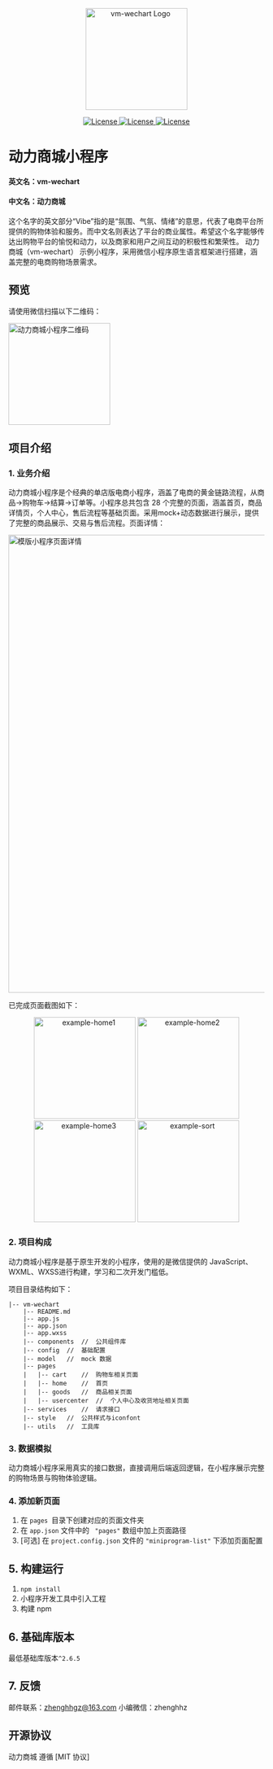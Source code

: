 <p align="center">
  <a href="https://shop.100boot.cn" target="_blank">
    <img alt="vm-wechart Logo" width="200" src="https://shop.100boot.cn/images/logo.png">
  </a>
</p>

<p align="center">
  <a href="https://img.shields.io/github/stars/yundianzixun/vm-wechart">
    <img src="https://img.shields.io/github/stars/yundianzixun/vm-wechart" alt="License">
  </a>  
  <a href="https://github.com/yundianzixun/vm-wechart/issues">
    <img src="https://img.shields.io/github/issues/yundianzixun/vm-wechart" alt="License">
  </a>  
  <a href="https://github.com/yundianzixun/vm-wechart/LICENSE">
    <img src="https://img.shields.io/github/license/Tencent/tdesign-miniprogram-starter-retail" alt="License">
  </a>
</p>

# 动力商城小程序
#### 英文名：vm-wechart
#### 中文名：动力商城
这个名字的英文部分“Vibe”指的是“氛围、气氛、情绪”的意思，代表了电商平台所提供的购物体验和服务。而中文名则表达了平台的商业属性。希望这个名字能够传达出购物平台的愉悦和动力，以及商家和用户之间互动的积极性和繁荣性。
动力商城（vm-wechart） 示例小程序，采用微信小程序原生语言框架进行搭建，涵盖完整的电商购物场景需求。

## 预览

<p>请使用微信扫描以下二维码：</p>

 <img src="https://i.postimg.cc/ZYfSxngN/gh-beb964f84374-430.jpg" width = "200" height = "200" alt="动力商城小程序二维码" align=center />


##  项目介绍

### 1. 业务介绍

动力商城小程序是个经典的单店版电商小程序，涵盖了电商的黄金链路流程，从商品->购物车->结算->订单等。小程序总共包含 28 个完整的页面，涵盖首页，商品详情页，个人中心，售后流程等基础页面。采用mock+动态数据进行展示，提供了完整的商品展示、交易与售后流程。页面详情：

<img src="https://shop.100boot.cn/images/software/function-list.jpg" width = "650" height = "900" alt="模版小程序页面详情" align=center />

已完成页面截图如下：

<p align="center">
    <img alt="example-home1" width="200" src="https://shop.100boot.cn/images/software/home01.jpeg" />
    <img alt="example-home2" width="200" src="https://shop.100boot.cn/images/software/home02.jpeg" />
    <img alt="example-home3" width="200" src="https://shop.100boot.cn/images/software/home03.jpeg" />
    <img alt="example-sort" width="200" src="https://shop.100boot.cn/images/software/home04.jpeg" />

</p>

### 2. 项目构成

动力商城小程序是基于原生开发的小程序，使用的是微信提供的 JavaScript、WXML、WXSS进行构建，学习和二次开发门槛低。

项目目录结构如下：
```
|-- vm-wechart
    |-- README.md
    |-- app.js
    |-- app.json
    |-- app.wxss
    |-- components	//	公共组件库
    |-- config	//	基础配置
    |-- model	//	mock 数据
    |-- pages
    |   |-- cart	//	购物车相关页面
    |   |-- home	//	首页
    |   |-- goods	//	商品相关页面
    |   |-- usercenter	//	个人中心及收货地址相关页面
    |-- services	//	请求接口
    |-- style	//	公共样式与iconfont
    |-- utils	//	工具库
```

### 3. 数据模拟

动力商城小程序采用真实的接口数据，直接调用后端返回逻辑，在小程序展示完整的购物场景与购物体验逻辑。

### 4. 添加新页面

1. 在 `pages `目录下创建对应的页面文件夹
2. 在 `app.json` 文件中的 ` "pages"` 数组中加上页面路径
3. [可选] 在 `project.config.json` 文件的 `"miniprogram-list"` 下添加页面配置

## 5. 构建运行

1. `npm install`
2. 小程序开发工具中引入工程
3. 构建 npm

## 6. 基础库版本

最低基础库版本`^2.6.5`

## 7. 反馈

邮件联系：zhenghhgz@163.com
小编微信：zhenghhz

##  开源协议

动力商城 遵循 [MIT 协议]



